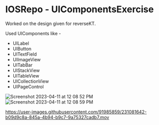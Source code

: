 # IOSRepo - UIComponentsExercise

Worked on the design given for reverseKT.

Used UIComponents like -

* UILabel
* UIButton
* UITextField
* UIImageView
* UITabBar
* UIStackView
* UITableView
* UICollectionView
* UIPageControl

![Screenshot 2023-04-11 at 12 08 52 PM](https://user-images.githubusercontent.com/91985859/231081611-c0ad2748-9e5e-427c-b84c-522c15e89dab.png)
![Screenshot 2023-04-11 at 12 08 59 PM](https://user-images.githubusercontent.com/91985859/231081624-9877942b-1f18-4287-9024-65b44b7ffd6c.png)

https://user-images.githubusercontent.com/91985859/231081642-b09d9c8a-845a-4b94-b9c7-9a75327cadb7.mov

